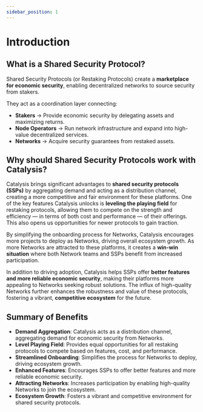 ```yaml
---
sidebar_position: 1
---
```


# Introduction

## What is a Shared Security Protocol?

Shared Security Protocols (or Restaking Protocols) create a **marketplace for economic security**, enabling decentralized networks to source security from stakers.

They act as a coordination layer connecting:
- **Stakers** → Provide economic security by delegating assets and maximizing returns.
- **Node Operators** → Run network infrastructure and expand into high-value decentralized services.
- **Networks** → Acquire security guarantees from restaked assets.

## Why should Shared Security Protocols work with Catalysis?

Catalysis brings significant advantages to **shared security protocols (SSPs)** by aggregating demand and acting as a distribution channel, creating a more competitive and fair environment for these platforms. One of the key features Catalysis unlocks is **leveling the playing field** for restaking protocols, allowing them to compete on the strength and efficiency — in terms of both cost and performance — of their offerings. This also opens us opportunities for newer protocols to gain traction.

By simplifying the onboarding process for Networks, Catalysis encourages more projects to deploy as Networks, driving overall ecosystem growth. As more Networks are attracted to these platforms, it creates a **win-win situation** where both Network teams and SSPs benefit from increased participation.

In addition to driving adoption, Catalysis helps SSPs offer **better features and more reliable economic security**, making their platforms more appealing to Networks seeking robust solutions. The influx of high-quality Networks further enhances the robustness and value of these protocols, fostering a vibrant, **competitive ecosystem** for the future.

## Summary of Benefits

- **Demand Aggregation**: Catalysis acts as a distribution channel, aggregating demand for economic security from Networks.
- **Level Playing Field**: Provides equal opportunities for all restaking protocols to compete based on features, cost, and performance.
- **Streamlined Onboarding**: Simplifies the process for Networks to deploy, driving ecosystem growth.
- **Enhanced Features**: Encourages SSPs to offer better features and more reliable economic security.
- **Attracting Networks**: Increases participation by enabling high-quality Networks to join the ecosystem.
- **Ecosystem Growth**: Fosters a vibrant and competitive environment for shared security protocols.